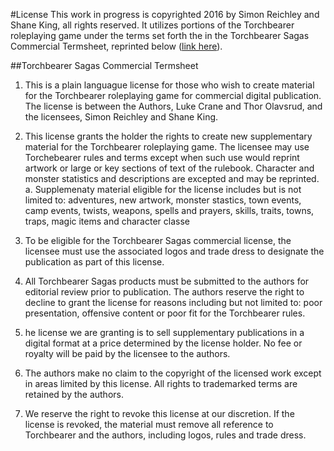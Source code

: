 #License
This work in progress is copyrighted 2016 by Simon Reichley and Shane King, all
rights reserved. It utilizes portions of the Torchbearer roleplaying game under the terms set forth
the in the Torchbearer Sagas Commercial Termsheet, reprinted below ([link
here](https://www.torchbearerrpg.com/?page_id=78)).

##Torchbearer Sagas Commercial Termsheet
1. This is a plain languague license for those who wish to create material for
the Torchbearer roleplaying game for commercial digital publication. The license
is between the Authors, Luke Crane and Thor Olavsrud, and the licensees, Simon
Reichley and Shane King.

2. This license grants the holder the rights to create new supplementary
material for the Torchbearer roleplaying game. The licensee may use Torchebearer
rules and terms except when such use would reprint artwork or large or key
sections of text of the rulebook. Character and monster statistics and
descriptions are excepted and may be reprinted.
  a. Supplemenaty material eligible for the license includes but is not limited
  to: adventures, new artwork, monster stastics, town events, camp events,
  twists, weapons, spells and prayers, skills, traits, towns, traps, magic items
  and character classe

3. To be eligible for the Torchbearer Sagas commercial license, the licensee must
use the associated logos and trade dress to designate the publication as part of
this license.

4. All Torchbearer Sagas products must be submitted to the authors for editorial
review prior to publication. The authors reserve the right to decline to grant
the license for reasons including but not limited to: poor presentation,
offensive content or poor fit for the Torchbearer rules.

5. he license we are granting is to sell supplementary publications in a digital
format at a price determined by the license holder. No fee or royalty will be
paid by the licensee to the authors.

6. The authors make no claim to the copyright of the licensed work except in areas
limited by this license. All rights to trademarked terms are retained by the
authors.

7. We reserve the right to revoke this license at our discretion. If the license is
revoked, the material must remove all reference to Torchbearer and the authors,
including logos, rules and trade dress.

